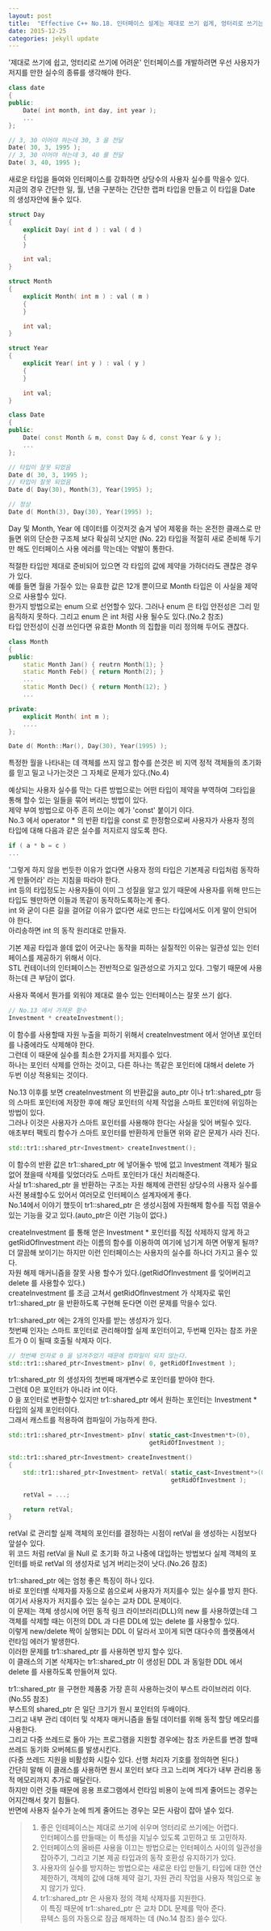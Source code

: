 ```yaml
---
layout: post
title:  "Effective C++ No.18. 인터페이스 설계는 제대로 쓰기 쉽게, 엉터리로 쓰기는 어럽게 하자"
date: 2015-12-25
categories: jekyll update
---
```


'제대로 쓰기에 쉽고, 엉터리로 쓰기에 어려운' 인터페이스를 개발하려면 우선 사용자가 저지를 만한 실수의 종류를 생각해야 한다.  

```c++
class date
{
public:
    Date( int month, int day, int year );
    ...
};
```

```c++
// 3, 30 이어야 하는데 30, 3 을 전달
Date( 30, 3, 1995 );        
// 3, 30 이어야 하는데 3, 40 를 전달            
Date( 3, 40, 1995 );                    
```

새로운 타입을 들여와 인터페이스를 강화하면 상당수의 사용자 실수를 막을수 있다.  
지금의 경우 간단한 일, 월, 년을 구분하는 간단한 랩퍼 타입을 만들고 이 타입을 Date 의 생성자안에 둘수 있다.  

```c++
struct Day
{
    explicit Day( int d ) : val ( d )
    {
    }

    int val;
}

struct Month
{
    explicit Month( int m ) : val ( m )
    {
    }

    int val;
}

struct Year
{
    explicit Year( int y ) : val ( y )
    {
    }

    int val;
}

class Date
{
public:
    Date( const Month & m, const Day & d, const Year & y );
    ...
};

// 타입이 잘못 되었음
Date d( 30, 3, 1995 );
// 타입이 잘못 되었음
Date d( Day(30), Month(3), Year(1995) );

// 정상
Date d( Month(3), Day(30), Year(1995) );
```

Day 및 Month, Year 에 데이터를 이것저것 숨겨 넣어 제몫을 하는 온전한 클래스로 만들면 위의 단순한 구조체 보다 확실히 낫지만 (No. 22)
타입을 적절히 새로 준비해 두기만 해도 인터페이스 사용 에러를 막는데는 약발이 통한다.  

적절한 타입만 제대로 준비되어 있으면 각 타입의 값에 제약을 가하더라도 괜찮은 경우가 있다.  
예를 들면 월을 가질수 있는 유효한 값은 12개 뿐이므로 Month 타입은 이 사실을 제약으로 사용할수 있다.  
한가지 방법으로는 enum 으로 선언할수 있다.  그러나 enum 은 타입 안전성은 그리 믿음직하지 못하다.
그리고 enum 은 int 처럼 사용 될수도 있다.(No.2 참조)  
타입 안전성이 신경 쓰인다면 유효한 Month 의 집합을 미리 정의해 두어도 괜찮다.  

```c++
class Month
{
public:
    static Month Jan() { reutrn Month(1); }
    static Month Feb() { return Month(2); }
    ...
    static Month Dec() { return Month(12); }
    ...

private:
    explicit Month( int m );
    ....
};

Date d( Month::Mar(), Day(30), Year(1995) );
```

특정한 월을 나타내는 데 객체를 쓰지 않고 함수를 쓴것은 비 지역 정적 객체들의 초기화를 믿고 밀고 나가는것은 그 자체로 문제가 있다.(No.4)  

예상되는 사용자 실수를 막는 다른 방법으로는 어떤 타입이 제약을 부역하여 그타입을 통해 할수 있는 일들을 묶어 버리는 방법이 있다.  
제약 부여 방법으로 아주 흔히 쓰이는 예가 'const' 붙이기 이다.  
No.3 에서 operator * 의 반환 타입을 const 로 한정함으로써 사용자가 사용자 정의 타입에 대해 다음과 같은 실수를 저지르지 않도록 한다.  

```c++
if ( a * b = c )
...
```

'그렇게 하지 않을 번듯한 이유가 없다면 사용자 정의 타입은 기본제공 타입처럼 동작하게 만들어라' 라는 지침을 따라야 한다.  
int 등의 타입정도는 사용자들이 이미 그 성질을 알고 있기 때문에 사용자를 위해 만드는 타입도 웬만하면 이들과 똑같이 동작하도록하는게 좋다.  
int 와 굳이 다른 길을 걸어갈 이유가 없다면 새로 만드는 타입에서도 이게 말이 안되어야 한다.  
아리송하면 int 의 동작 원리대로 만들자.  

기본 제공 타입과 쓸데 없이 어긋나는 동작을 피하는 실질적인 이유는 일관성 있는 인터페이스를 제공하기 위해서 이다.  
STL 컨테이너의 인터페이스는 전반적으로 일관성으로 가지고 있다. 그렇기 때문에 사용하는데 큰 부담이 없다.  

사용자 쪽에서 뭔가를 외워야 제대로 쓸수 있는 인터페이스는 잘못 쓰기 쉽다.  

```c++
// No.13 에서 가져온 함수
Investment * createInvestment();
```

이 함수를 사용할때 자원 누출을 피하기 위해서 createInvestment 에서 얻어낸 포인터를 나중에라도 삭제해야 한다.  
그런데 이 때문에 실수를 최소한 2가지를 저지를수 있다.  
하나는 포인터 삭제를 안하는 것이고, 다른 하나는 똑같은 포인터에 대해서 delete 가 두번 이상 적용되는 것이다.  

No.13 이후를 보면 createInvestment 의 반환값을 auto_ptr 이나 tr1::shared_ptr 등의 스마트 포인터에 저장한 후에 해당 포인터의 삭제 작업을 스마트 포인터에 위임하는 방법이 있다.  
그러나 이것은 사용자가 스마트 포인터를 사용해야 한다는 사실을 잊어 버릴수 있다.  
애초부터 팩토리 함수가 스마트 포인터를 반환하게 만들면 위와 같은 문제가 사라 진다.  

```c++
std::tr1::shared_ptr<Investment> createInvestment();
```

이 함수의 반환 값은 tr1::shared_ptr 에 넣어둘수 밖에 없고 Investment 객체가 필요 없어 졌을때 삭제를 잊었더라도 스마트 포인터가 대신 처리해준다.  
사실 tr1::shared_ptr 을 반환하는 구조는 자원 해제에 관련된 상당수의 사용자 실수를 사전 봉쇄할수도 있어서 여러모로 인터페이스 설계자에게 좋다.  
No.14에서 이야기 했듯이 tr1::shared_ptr 은 생성시점에 자원해제 함수를 직접 엮을수 있는 기능을 갖고 있다.(auto_ptr은 이런 기능이 없다.)  

createInvestment 를 통해 얻은 Investment * 포인터를 직접 삭제하지 않게 하고 getRidOfInvestment 라는 이름의 함수를 이용하여 여기에 넘기게 하면 어떻게 될까?   
더 깔끔해 보이기는 하지만 이런 인터페이스는 사용자의 실수를 하나더 가지고 올수 있다.  
자원 해제 매커니즘을 잘못 사용 할수가 있다.(getRidOfInvestment 를 잊어버리고 delete 를 사용할수 있다.)  
createInvestment 를 조금 고쳐서 getRidOfInvestment 가 삭제자로 묶인 tr1::shared_ptr 을 반환하도록 구현해 둔다면 이런 문제를 막을수 있다.  

tr1::shared_ptr 에는 2개의 인자를 받는 생성자가 있다.  
첫번째 인자는 스마트 포인터로 관리해야할 실제 포인터이고, 두번째 인자는 참조 카운트가 0 이 될때 호출될 삭제자 이다.  

```c++
// 첫번째 인자로 0 을 넘겨주었기 때문에 컴파일이 되지 않는다.
std::tr1::shared_ptr<Investment> pInv( 0, getRidOfInvestment );
```

tr1::shared_ptr 의 생성자의 첫번째 매개변수로 포인터를 받아야 한다.  
그런데 0은 포인터가 아니라 int 이다.  
0 을 포인터로 변환할수 있지만 tr1::shared_ptr 에서 원하는 포인터는 Investment * 타입의 실제 포인터이다.  
그래서 캐스트를 적용하여 컴파일이 가능하게 한다.  

```c++
std::tr1::shared_ptr<Investment> pInv( static_cast<Investmen*t>(0),
                                       getRidOfInvestment );
```

```c++
std::tr1::shared_ptr<Investment> createInvestment()
{
    std::tr1::shared_ptr<Investment> retVal( static_cast<Investment*>(0),
                                             getRidOfInvestment );

    retVal = ...;

    return retVal;
}
```

retVal 로 관리할 실제 객체의 포인터를 결정하는 시점이 retVal 을 생성하는 시점보다 앞설수 있다.  
위 코드 처럼 retVal 을 Null 로 초기화 하고 나중에 대입하는 방법보다 실제 객체의 포인터를 바로 retVal 의 생성자로 넘겨 버리는것이 낫다.(No.26 참조)

tr1::shared_ptr 에는 엄청 좋은 특징이 하나 있다.  
바로 포인터별 삭제자를 자동으로 씀으로써 사용자가 저지를수 있는 실수를 방지 한다.  
여기서 사용자가 저지를수 있는 실수는 교차 DDL 문제이다.  
이 문제는 객체 생성시에 어떤 동적 링크 라이브러리(DLL)의 new 를 사용하였는데 그 객체를 삭제할 때는 이전의 DDL 과 다른 DDL에 있는 delete 를 사용할수 있다.  
이렇게 new/delete 짝이 실행되는 DDL 이 달라서 꼬이게 되면 대다수의 플랫폼에서 런타임 에러가 발생한다.  
이러한 문제를 tr1::shared_ptr 를 사용하면 방지 할수 있다.  
이 클래스의 기본 삭제자는 tr1::shared_ptr 이 생성된 DDL 과 동일한 DDL 에서 delete 를 사용하도록 만들어져 있다.  

tr1::shared_ptr 을 구현한 제품중 가장 흔히 사용하는것이 부스트 라이브러리 이다.(No.55 참조)  
부스트의 shared_ptr 은 일단 크기가 원시 포인터의 두배이다.  
그리고 내부 관리 데이터 및 삭제자 매커니즘을 돌릴 데이터를 위해 동적 할당 메모리를 사용한다.  
그리고 다중 쓰레드로 돌아 가는 프로그램을 지원할 경우에는 참조 카운트를 변경 할때 쓰레드 동기화 오버헤드를 발생시킨다.  
(다중 쓰레드 지원을 비활성화 시킬수 있다. 선행 처리자 기호를 정의하면 된다.)  
간단히 말해 이 클래스를 사용하면 원시 포인터 보다 크고 느리며 게다가 내부 관리용 동적 메모리까지 추가로 매달린다.  
하지만 이런 것들 때문에 응용 프로그램에서 런타임 비용이 눈에 띄게 줄어드는 경우는 어지간해서 찾기 힘들다.  
반면에 사용자 실수가 눈에 띄게 줄어드는 경우는 모든 사람이 잡아 낼수 있다.  

> 1. 좋은 인테페이스는 제대로 쓰기에 쉬우며 엉터리로 쓰기에는 어렵다.  
>    인터페이스를 만들때는 이 특성을 지닐수 있도록 고민하고 또 고민하자.  
> 2. 인터페이스의 올바른 사용을 이끄는 방법으로는 인터페이스 사이의 일관성을 잡아주기,
     그리고 기본 제공 타입과의 동작 호환성 유지하기가 있다.  
> 3. 사용자의 실수를 방지하는 방법으로는 새로운 타입 만들기, 타입에 대한 연산 제한하기,
     객체의 값에 대해 제약 걸기, 자원 관리 작업을 사용자 책임으로 놓지 않기가 있다.  
> 4. tr1::shared_ptr 은 사용자 정의 객체 삭제자를 지원한다.  
>    이 특징 때문에 tr1::shared_ptr 은 교차 DDL 문제를 막아 준다.  
>    뮤텍스 등의 자동으로 잠금 해제하는 데 (No.14 참조) 쓸수 있다.  
